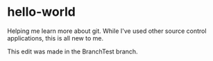# hello-world
Helping me learn more about git. While I've used other source control applications, this is all new to me.

This edit was made in the BranchTest branch.
